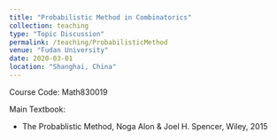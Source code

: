```yaml
---
title: "Probabilistic Method in Combinatorics"
collection: teaching
type: "Topic Discussion"
permalink: /teaching/ProbabilisticMethod
venue: "Fudan University"
date: 2020-03-01
location: "Shanghai, China"
---
```


Course Code: Math830019 

Main Textbook:
  * The Probablistic Method, Noga Alon & Joel H. Spencer, Wiley, 2015 
